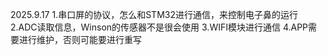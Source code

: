 2025.9.17
1.串口屏的协议，怎么和STM32进行通信，来控制电子鼻的运行
2.ADC读取信息，Winson的传感器不是很会使用
3.WIFI模块进行通信
4.APP需要进行维护，否则可能要进行重写